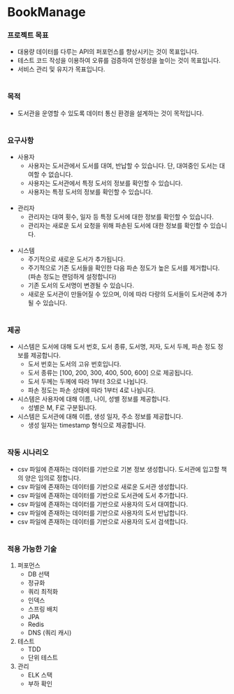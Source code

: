 # BookManage

### 프로젝트 목표

- 대용량 데이터를 다루는 API의 퍼포먼스를 향상시키는 것이 목표입니다.
- 테스트 코드 작성을 이용하여 오류를 검증하여 안정성을 높이는 것이 목표입니다.
- 서비스 관리 및 유지가 목표입니다.</br></br>

### 목적

- 도서관을 운영할 수 있도록 데이터 통신 환경을 설계하는 것이 목적입니다.</br></br>

### 요구사항

- 사용자
  - 사용자는 도서관에서 도서를 대여, 반납할 수 있습니다. 단, 대여중인 도서는 대여할 수 없습니다.
  - 사용자는 도서관에서 특정 도서의 정보를 확인할 수 있습니다.
  - 사용자는 특정 도서의 정보를 확인할 수 있습니다.</br></br>
- 관리자
  - 관리자는 대여 횟수, 일자 등 특정 도서에 대한 정보를 확인할 수 있습니다.
  - 관리자는 새로운 도서 요청을 위해 파손된 도서에 대한 정보를 확인할 수 있습니다.</br></br>
- 시스템
  - 주기적으로 새로운 도서가 추가됩니다.
  - 주기적으로 기존 도서들을 확인한 다음 파손 정도가 높은 도서를 제거합니다. (파손 정도는 랜덤하게 설정합니다)
  - 기존 도서의 도서명이 변경될 수 있습니다.
  - 새로운 도서관이 만들어질 수 있으며, 이에 따라 다량의 도서들이 도서관에 추가될 수 있습니다.</br></br>

### 제공

- 시스템은 도서에 대해 도서 번호, 도서 종류, 도서명, 저자, 도서 두께, 파손 정도 정보를 제공합니다.
  - 도서 번호는 도서의 고유 번호입니다.
  - 도서 종류는 [100, 200, 300, 400, 500, 600] 으로 제공됩니다.
  - 도서 두께는 두께에 따라 1부터 3으로 나뉩니다.
  - 파손 정도는 파손 상태에 따라 1부터 4로 나뉩니다.
- 시스템은 사용자에 대해 이름, 나이, 성별 정보를 제공합니다.
  - 성별은 M, F로 구분됩니다.
- 시스템은 도서관에 대해 이름, 생성 일자, 주소 정보를 제공합니다.
  - 생성 일자는 timestamp 형식으로 제공합니다.</br></br>

### 작동 시나리오

- csv 파일에 존재하는 데이터를 기반으로 기본 정보 생성합니다. 도서관에 입고할 책의 양은 임의로 정합니다.
- csv 파일에 존재하는 데이터를 기반으로 새로운 도서관 생성합니다.
- csv 파일에 존재하는 데이터를 기반으로 도서관에 도서 추가합니다.
- csv 파일에 존재하는 데이터를 기반으로 사용자의 도서 대여합니다.
- csv 파일에 존재하는 데이터를 기반으로 사용자의 도서 반납합니다.
- csv 파일에 존재하는 데이터를 기반으로 사용자의 도서 검색합니다.</br></br>

### 적용 가능한 기술

1. 퍼포먼스
   - DB 선택
   - 정규화
   - 쿼리 최적화
   - 인덱스
   - 스프링 배치
   - JPA
   - Redis
   - DNS (쿼리 캐시)
2. 테스트
   - TDD
   - 단위 테스트
3. 관리
   - ELK 스택
   - 부하 확인
